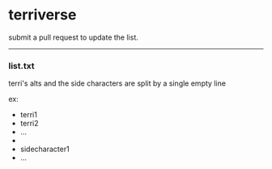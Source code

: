 # terriverse
submit a pull request to update the list.

<hr />
<h3>list.txt</h3>
terri's alts and the side characters are split by a single empty line

ex:

- terri1
- terri2
- ...
- 
- sidecharacter1
- ...
